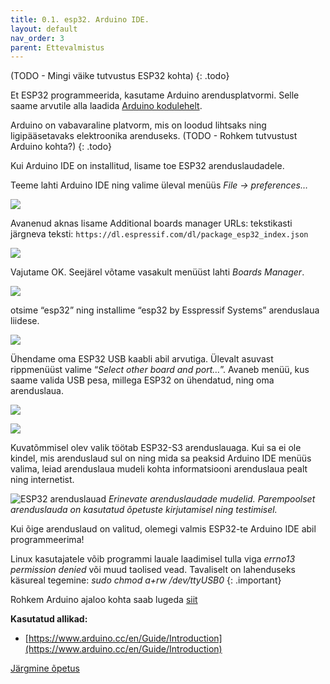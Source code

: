 ```yaml
---
title: 0.1. esp32. Arduino IDE.
layout: default
nav_order: 3
parent: Ettevalmistus
---
```

(TODO - Mingi väike tutvustus ESP32 kohta)
{: .todo}

Et ESP32 programmeerida, kasutame Arduino arendusplatvormi. Selle saame arvutile alla laadida [Arduino kodulehelt](https://www.arduino.cc/en/software).

Arduino on vabavaraline platvorm, mis on loodud lihtsaks ning ligipääsetavaks elektroonika arenduseks.
(TODO - Rohkem tutvustust Arduino kohta?)
{: .todo}

Kui Arduino IDE on installitud, lisame toe ESP32 arenduslaudadele.

Teeme lahti Arduino IDE ning valime üleval menüüs *File -> preferences…*

![](./pildid-1/1.png)

Avanenud aknas lisame Additional boards manager URLs: tekstikasti järgneva teksti:
`https://dl.espressif.com/dl/package_esp32_index.json`

![](./pildid-1/2.png)

Vajutame OK. Seejärel võtame vasakult menüüst lahti *Boards Manager*.

![](./pildid-1/3.png)

otsime “esp32” ning installime “esp32 by Esspressif Systems” arenduslaua liidese.

![](./pildid-1/4.png)

Ühendame oma ESP32 USB kaabli abil arvutiga. Ülevalt asuvast rippmenüüst valime “*Select other board and port…*”. Avaneb menüü, kus saame valida USB pesa, millega ESP32 on ühendatud, ning oma arenduslaua.

![](./pildid-1/5.png)

![](./pildid-1/6.png)

Kuvatõmmisel olev valik töötab ESP32-S3 arenduslauaga. Kui sa ei ole kindel, mis arenduslaud sul on ning mida sa peaksid Arduino IDE menüüs valima, leiad arenduslaua mudeli kohta informatsiooni arenduslaua pealt ning internetist.

![ESP32 arenduslauad](./pildid-1/7.jpg)
*Erinevate arenduslaudade mudelid. Parempoolset arenduslauda on kasutatud õpetuste kirjutamisel ning testimisel.*

Kui õige arenduslaud on valitud, olemegi valmis ESP32-te Arduino IDE abil programmeerima!

Linux kasutajatele võib programmi lauale laadimisel tulla viga *errno13 permission denied* või muud taolised vead. Tavaliselt on lahenduseks käsureal tegemine: *sudo chmod a+rw /dev/ttyUSB0*
{: .important}

Rohkem Arduino ajaloo kohta saab lugeda [siit](https://spectrum.ieee.org/the-making-of-arduino)

**Kasutatud allikad:**  
- [https://www.arduino.cc/en/Guide/Introduction](https://www.arduino.cc/en/Guide/Introduction)

[Järgmine õpetus](../node-red-ettevalmistus/)
